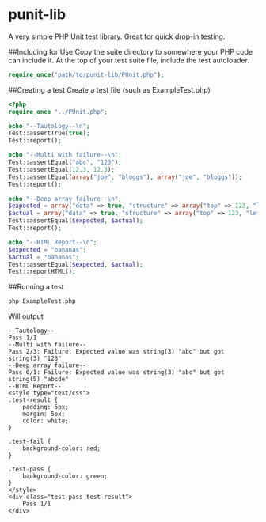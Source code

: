 # punit-lib
A very simple PHP Unit test library. Great for quick drop-in testing.

##Including for Use
Copy the suite directory to somewhere your PHP code can include it.
At the top of your test suite file, include the test autoloader.
```PHP
require_once("path/to/punit-lib/PUnit.php");
```

##Creating a test
Create a test file (such as ExampleTest.php)
```PHP
<?php
require_once "../PUnit.php";

echo "--Tautology--\n";
Test::assertTrue(true);
Test::report();

echo "--Multi with failure--\n";
Test::assertEqual("abc", "123");
Test::assertEqual(12.3, 12.3);
Test::assertEqual(array("joe", "bloggs"), array("joe", "bloggs"));
Test::report();

echo "--Deep array failure--\n";
$expected = array("data" => true, "structure" => array("top" => 123, "left" => "abc"));
$actual = array("data" => true, "structure" => array("top" => 123, "left" => "abcde"));
Test::assertEqual($expected, $actual);
Test::report();

echo "--HTML Report--\n";
$expected = "bananas";
$actual = "bananas";
Test::assertEqual($expected, $actual);
Test::reportHTML();
```

##Running a test
```bash
php ExampleTest.php
```

Will output
```
--Tautology--
Pass 1/1
--Multi with failure--
Pass 2/3: Failure: Expected value was string(3) "abc" but got string(3) "123"
--Deep array failure--
Pass 0/1: Failure: Expected value was string(3) "abc" but got string(5) "abcde"
--HTML Report--
<style type="text/css">
.test-result {
	padding: 5px;
	margin: 5px;
	color: white;
}

.test-fail {
	background-color: red;
}

.test-pass {
	background-color: green;
}
</style>
<div class="test-pass test-result">
	Pass 1/1
</div>
```
